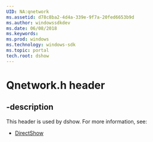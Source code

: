 ```yaml
---
UID: NA:qnetwork
ms.assetid: d78c8ba2-4d4a-339e-9f7a-20fed6653b9d
ms.author: windowssdkdev
ms.date: 06/08/2018
ms.keywords: 
ms.prod: windows
ms.technology: windows-sdk
ms.topic: portal
tech.root: dshow
---
```


# Qnetwork.h header


## -description


This header is used by dshow. For more information, see:

- [DirectShow](../_dshow/index.md)